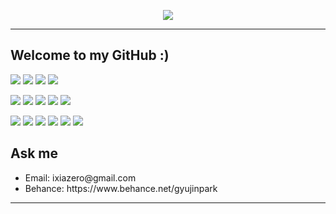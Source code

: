 <p align="center">
<img src="https://capsule-render.vercel.app/api?type=soft&color=9e111b&height=120&section=header&text=34ruby&fontColor=ffffff&fontSize=80" />
</p>

<hr>
<h2>Welcome to my GitHub :)</h2>
<p align="left">
<img src="https://img.shields.io/badge/HTML5-E34F26??style=for-the-badge&logo=HTML5&logoColor=ffffff"/>  
<img src="https://img.shields.io/badge/CSS3-1572B6??style=for-the-badge&logo=CSS3&logoColor=ffffff"/>    
<img src="https://img.shields.io/badge/JavaScript-F7DF1E??style=for-the-badge&logo=javascript&logoColor=ffffff"/>
<img src="https://img.shields.io/badge/jQuery-0769AD??style=for-the-badge&logo=jQuery&logoColor=ffffff"/>
</p>
<p align="left">
<img src="https://img.shields.io/badge/Vue.js-4FC08D??style=for-the-badge&logo=Vue.js&logoColor=ffffff"/>
<img src="https://img.shields.io/badge/Tailwind CSS-06B6D4??style=for-the-badge&logo=Tailwind CSS&logoColor=ffffff"/>
<img src="https://img.shields.io/badge/Node.js-339933??style=for-the-badge&logo=Node.js&logoColor=ffffff"/>
<img src="https://img.shields.io/badge/Nuxt.js-00DC82??style=for-the-badge&logo=Nuxt.js&logoColor=ffffff"/>
<img src="https://img.shields.io/badge/Socket.io-010101??style=for-the-badge&logo=Socket.io&logoColor=ffffff"/>
</p>
<p align="left">
<img src="https://img.shields.io/badge/Photoshop-31A8FF??style=for-the-badge&logo=Adobe Photoshop&logoColor=ffffff"/>
<img src="https://img.shields.io/badge/Illustrator-FF9A00??style=for-the-badge&logo=Adobe Illustrator&logoColor=ffffff"/>
<img src="https://img.shields.io/badge/InDesign-FF3366??style=for-the-badge&logo=Adobe InDesign&logoColor=ffffff"/>
<img src="https://img.shields.io/badge/XD-FF61F6??style=for-the-badge&logo=Adobe XD&logoColor=ffffff"/>
<img src="https://img.shields.io/badge/After Effects-9999FF??style=for-the-badge&logo=Adobe After Effects&logoColor=ffffff"/>
<img src="https://img.shields.io/badge/Figma-F24E1E??style=for-the-badge&logo=Figma&logoColor=ffffff"/>  
</p>

<h2>Ask me</h2>
<ul>
  <li>Email: ixiazero@gmail.com</li>
  <li>Behance: https://www.behance.net/gyujinpark</li>
</ul>
<hr>



